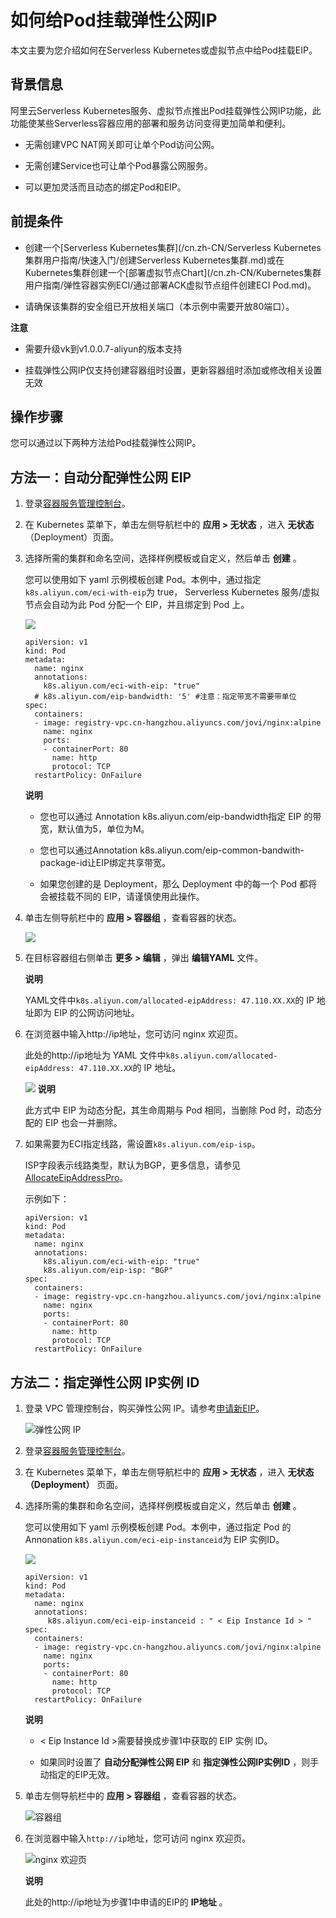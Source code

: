 如何给Pod挂载弹性公网IP 
===================================

本文主要为您介绍如何在Serverless Kubernetes或虚拟节点中给Pod挂载EIP。

背景信息
----

阿里云Serverless Kubernetes服务、虚拟节点推出Pod挂载弹性公网IP功能，此功能使某些Serverless容器应用的部署和服务访问变得更加简单和便利。



* 无需创建VPC NAT网关即可让单个Pod访问公网。

  

* 无需创建Service也可让单个Pod暴露公网服务。

  

* 可以更加灵活而且动态的绑定Pod和EIP。

  




前提条件 
-------------------------

* 创建一个[Serverless Kubernetes集群](/cn.zh-CN/Serverless Kubernetes集群用户指南/快速入门/创建Serverless Kubernetes集群.md)或在Kubernetes集群创建一个[部署虚拟节点Chart](/cn.zh-CN/Kubernetes集群用户指南/弹性容器实例ECI/通过部署ACK虚拟节点组件创建ECI Pod.md)。

  

* 请确保该集群的安全组已开放相关端口（本示例中需要开放80端口）。

  



**注意**



* 需要升级vk到v1.0.0.7-aliyun的版本支持

  

* 挂载弹性公网IP仅支持创建容器组时设置，更新容器组时添加或修改相关设置无效

  




操作步骤 
-------------------------

您可以通过以下两种方法给Pod挂载弹性公网IP。

方法一：自动分配弹性公网 EIP 
-------------------------------------

1. 登录[容器服务管理控制台](https://cs.console.aliyun.com/)。

   

2. 在 Kubernetes 菜单下，单击左侧导航栏中的 **应用 \> 无状态** ，进入 **无状态** （Deployment）页面。

   

3. 选择所需的集群和命名空间，选择样例模板或自定义，然后单击 **创建** 。

   您可以使用如下 yaml 示例模板创建 Pod。本例中，通过指定`k8s.aliyun.com/eci-with-eip`为 true， Serverless Kubernetes 服务/虚拟节点会自动为此 Pod 分配一个 EIP，并且绑定到 Pod 上。

   ![](http://static-aliyun-doc.oss-cn-hangzhou.aliyuncs.com/assets/img/zh-CN/9498835951/p51458.png)

       apiVersion: v1
       kind: Pod
       metadata:
         name: nginx
         annotations:
           k8s.aliyun.com/eci-with-eip: "true"
         # k8s.aliyun.com/eip-bandwidth: '5' #注意：指定带宽不需要带单位
       spec:
         containers:
         - image: registry-vpc.cn-hangzhou.aliyuncs.com/jovi/nginx:alpine
           name: nginx
           ports:
           - containerPort: 80
             name: http
             protocol: TCP
         restartPolicy: OnFailure

   
   **说明**

   
   * 您也可以通过 Annotation k8s.aliyun.com/eip-bandwidth指定 EIP 的带宽，默认值为5，单位为M。

     
   
   * 您也可以通过Annotation k8s.aliyun.com/eip-common-bandwith-package-id让EIP绑定共享带宽。

     
   
   * 如果您创建的是 Deployment，那么 Deployment 中的每一个 Pod 都将会被挂载不同的 EIP，请谨慎使用此操作。

     
   

   
   

4. 单击左侧导航栏中的 **应用 \> 容器组** ，查看容器的状态。

   ![](http://static-aliyun-doc.oss-cn-hangzhou.aliyuncs.com/assets/img/zh-CN/9498835951/p51460.png)
   

5. 在目标容器组右侧单击 **更多 \> 编辑** ，弹出 **编辑YAML** 文件。

   
   **说明**

   YAML文件中`k8s.aliyun.com/allocated-eipAddress: 47.110.XX.XX`的 IP 地址即为 EIP 的公网访问地址。

   

6. 在浏览器中输入http://ip地址，您可访问 nginx 欢迎页。

   此处的http://ip地址为 YAML 文件中`k8s.aliyun.com/allocated-eipAddress: 47.110.XX.XX`的 IP 地址。

   ![](http://static-aliyun-doc.oss-cn-hangzhou.aliyuncs.com/assets/img/zh-CN/9498835951/p51465.png)
   **说明**

   此方式中 EIP 为动态分配，其生命周期与 Pod 相同，当删除 Pod 时，动态分配的 EIP 也会一并删除。

   

7. 如果需要为ECI指定线路，需设置`k8s.aliyun.com/eip-isp`。

   ISP字段表示线路类型，默认为BGP，更多信息，请参见[AllocateEipAddressPro](/cn.zh-CN/API参考/弹性公网IP/AllocateEipAddressPro.md)。

   示例如下：

       apiVersion: v1
       kind: Pod
       metadata:
         name: nginx
         annotations:
           k8s.aliyun.com/eci-with-eip: "true"
           k8s.aliyun.com/eip-isp: "BGP"
       spec:
         containers:
         - image: registry-vpc.cn-hangzhou.aliyuncs.com/jovi/nginx:alpine
           name: nginx
           ports:
           - containerPort: 80
             name: http
             protocol: TCP
         restartPolicy: OnFailure

   






方法二：指定弹性公网 IP实例 ID 
---------------------------------------

1. 登录 VPC 管理控制台，购买弹性公网 IP。请参考[申请新EIP](/cn.zh-CN/用户指南/申请EIP/申请新EIP.md)。

   ![弹性公网 IP](https://static-aliyun-doc.oss-accelerate.aliyuncs.com/assets/img/zh-CN/3563659951/p47489.png)
   

2. 登录[容器服务管理控制台](https://cs.console.aliyun.com/?spm=a2c4g.11186623.2.24.41ca31005VJoCa)。

   

3. 在 Kubernetes 菜单下，单击左侧导航栏中的 **应用 \> 无状态** ，进入 **无状态（Deployment）** 页面。

   

4. 选择所需的集群和命名空间，选择样例模板或自定义，然后单击 **创建** 。

   您可以使用如下 yaml 示例模板创建 Pod。本例中，通过指定 Pod 的 Annonation `k8s.aliyun.com/eci-eip-instanceid`为 EIP 实例ID。 

   ![](http://static-aliyun-doc.oss-cn-hangzhou.aliyuncs.com/assets/img/zh-CN/9498835951/p47512.png)

       apiVersion: v1
       kind: Pod
       metadata:
         name: nginx
         annotations:
            k8s.aliyun.com/eci-eip-instanceid : " < Eip Instance Id > "
       spec:
         containers:
         - image: registry-vpc.cn-hangzhou.aliyuncs.com/jovi/nginx:alpine
           name: nginx
           ports:
           - containerPort: 80
             name: http
             protocol: TCP
         restartPolicy: OnFailure

   

   
   **说明**

   
   * \< Eip Instance Id \>需要替换成步骤1中获取的 EIP 实例 ID。

     
   
   * 如果同时设置了 **自动分配弹性公网 EIP** 和 **指定弹性公网IP实例ID** ，则手动指定的EIP无效。

     
   

   

   

5. 单击左侧导航栏中的 **应用 \> 容器组** ，查看容器的状态。

   ![容器组](https://static-aliyun-doc.oss-accelerate.aliyuncs.com/assets/img/zh-CN/3563659951/p47513.png)
   

6. 在浏览器中输入`http://ip`地址，您可访问 nginx 欢迎页。

   

   ![nginx 欢迎页](https://static-aliyun-doc.oss-accelerate.aliyuncs.com/assets/img/zh-CN/3563659951/p47613.png)

   **说明**

   此处的http://ip地址为步骤1中申请的EIP的 **IP地址** 。

   



